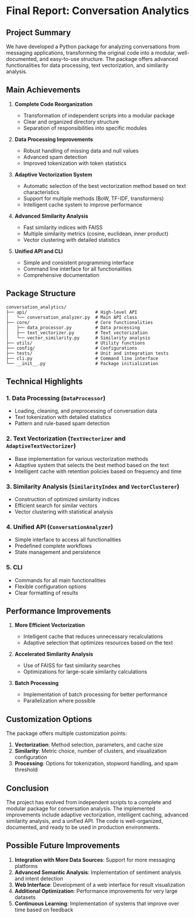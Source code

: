 # Final Report: Conversation Analytics

## Project Summary

We have developed a Python package for analyzing conversations from messaging applications, transforming the original code into a modular, well-documented, and easy-to-use structure. The package offers advanced functionalities for data processing, text vectorization, and similarity analysis.

## Main Achievements

1. **Complete Code Reorganization**
   - Transformation of independent scripts into a modular package
   - Clear and organized directory structure
   - Separation of responsibilities into specific modules

2. **Data Processing Improvements**
   - Robust handling of missing data and null values
   - Advanced spam detection
   - Improved tokenization with token statistics

3. **Adaptive Vectorization System**
   - Automatic selection of the best vectorization method based on text characteristics
   - Support for multiple methods (BoW, TF-IDF, transformers)
   - Intelligent cache system to improve performance

4. **Advanced Similarity Analysis**
   - Fast similarity indices with FAISS
   - Multiple similarity metrics (cosine, euclidean, inner product)
   - Vector clustering with detailed statistics

5. **Unified API and CLI**
   - Simple and consistent programming interface
   - Command line interface for all functionalities
   - Comprehensive documentation

## Package Structure

```
conversation_analytics/
├── api/                          # High-level API
│   └── conversation_analyzer.py  # Main API class
├── core/                         # Core functionalities
│   ├── data_processor.py         # Data processing
│   ├── text_vectorizer.py        # Text vectorization
│   └── vector_similarity.py      # Similarity analysis
├── utils/                        # Utility functions
├── config/                       # Configurations
├── tests/                        # Unit and integration tests
├── cli.py                        # Command line interface
└── __init__.py                   # Package initialization
```

## Technical Highlights

### 1. Data Processing (`DataProcessor`)
- Loading, cleaning, and preprocessing of conversation data
- Text tokenization with detailed statistics
- Pattern and rule-based spam detection

### 2. Text Vectorization (`TextVectorizer` and `AdaptiveTextVectorizer`)
- Base implementation for various vectorization methods
- Adaptive system that selects the best method based on the text
- Intelligent cache with retention policies based on frequency and time

### 3. Similarity Analysis (`SimilarityIndex` and `VectorClusterer`)
- Construction of optimized similarity indices
- Efficient search for similar vectors
- Vector clustering with statistical analysis

### 4. Unified API (`ConversationAnalyzer`)
- Simple interface to access all functionalities
- Predefined complete workflows
- State management and persistence

### 5. CLI
- Commands for all main functionalities
- Flexible configuration options
- Clear formatting of results

## Performance Improvements

1. **More Efficient Vectorization**
   - Intelligent cache that reduces unnecessary recalculations
   - Adaptive selection that optimizes resources based on the text

2. **Accelerated Similarity Analysis**
   - Use of FAISS for fast similarity searches
   - Optimizations for large-scale similarity calculations

3. **Batch Processing**
   - Implementation of batch processing for better performance
   - Parallelization where possible

## Customization Options

The package offers multiple customization points:

1. **Vectorization**: Method selection, parameters, and cache size
2. **Similarity**: Metric choice, number of clusters, and visualization configuration
3. **Processing**: Options for tokenization, stopword handling, and spam threshold

## Conclusion

The project has evolved from independent scripts to a complete and modular package for conversation analysis. The implemented improvements include adaptive vectorization, intelligent caching, advanced similarity analysis, and a unified API. The code is well-organized, documented, and ready to be used in production environments.

## Possible Future Improvements

1. **Integration with More Data Sources**: Support for more messaging platforms
2. **Advanced Semantic Analysis**: Implementation of sentiment analysis and intent detection
3. **Web Interface**: Development of a web interface for result visualization
4. **Additional Optimization**: Performance improvements for very large datasets
5. **Continuous Learning**: Implementation of systems that improve over time based on feedback 